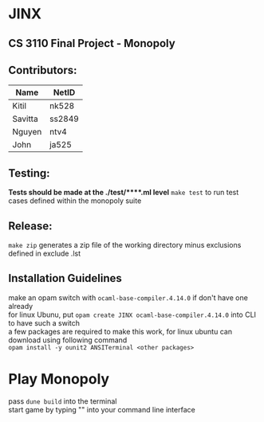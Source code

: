 # JINX
## CS 3110 Final Project - Monopoly

## Contributors: 
| Name | NetID |
|------|-------|
| Kitil | nk528|
| Savitta | ss2849|
| Nguyen | ntv4 |
| John | ja525 |

## Testing: 
**Tests should be made at the ./test/****.ml level**
`make test` to run test cases defined within the monopoly suite

## Release:
`make zip` generates a zip file of the working directory minus exclusions defined in exclude .lst

## Installation Guidelines
 make an opam switch with `ocaml-base-compiler.4.14.0` if don't have one already <br>
 for linux Ubunu, put `opam create JINX ocaml-base-compiler.4.14.0` into CLI to have such a switch <br>
 a few packages are required to make this work, for linux ubuntu can download using following command <br>
 `opam install -y ounit2 ANSITerminal <other packages>` <br>

# Play Monopoly
 pass `dune build` into the terminal <br>
 start game by typing "" into your command line interface